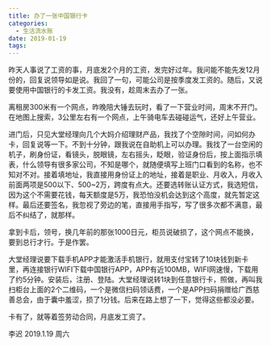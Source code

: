 ```yaml
---
title: 办了一张中国银行卡
categories:
  - 生活流水账
date: 2019-01-19
tags:
---
```


昨天人事说了工资的事，月底发2个月的工资，发完好过年。我问能不能先发12月份的，回复说领导如是说。我回了一句，可能公司是按季度发工资的。随后，又说要使用中国银行的卡发工资。我没有，趁周末去办了一张。  

离租房300米有一个网点，昨晚陪大锤去玩时，看了一下营业时间，周末不开门。在地图上搜索，3公里左右有一个网点，上午骑电车去碰碰运气，还好上午营业。  

<!-- more -->

进门后，只见大堂经理向几个大妈介绍理财产品，我找了个空隙时间，问如何办卡，回复说等一下。不到十分钟，跟我说在自助机上可以办理。我找了一台空闲的机子，刷身份证，看镜头，脱眼镜，左右摇头，眨眼，验证身份后，按上面指示填表，什么领导有很多家公司，不知是哪个，就随便填写上班门口看到的名称，也不知对不对。接着填地址，我直接用身份证上的地址，接着是职业、月收入，月收入前面两项是500以下、500~2万，跨度有点大。还要选转账认证方式，我选短信，因为这个不需要花钱，每天额度是5万，我恐怕没机会达到这个高度，就先暂定这样。最后还要签名，我忽视了旁边的笔，直接用手指写，写了很多次都不满意，最后不纠结了，就那样。  

拿到卡后，领号，换几年前的那张1000日元，柜员说破损了，这个网点不能换，要到总行才行。于是作罢。

大堂经理说要下载手机APP才能激活手机银行，就用支付宝转了10块钱到新卡里，再连接银行WIFI下载中国银行APP，APP有近100MB，WIFI网速慢，下载用了约5分钟。安装后，注册、登陆。大堂经理说转1块到任意银行卡，照做，再叫我扫柜台上面的2个二维码，一个是微信扫码领话费，一个是APP扫码捐赠给广西慈善总会，由于囊中羞涩，损了1分钱。后来在路上想了一下，觉得这些都没必要。 

卡有了，就等着签劳动合同，月底发工资了。  

李迟 2019.1.19 周六